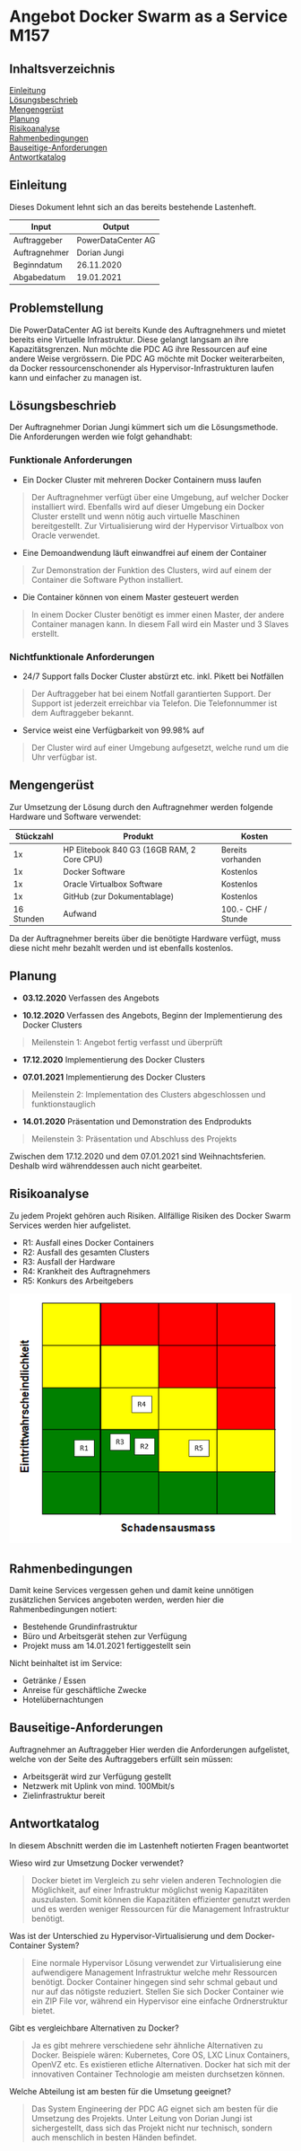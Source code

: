 # Angebot Docker Swarm as a Service M157

## Inhaltsverzeichnis

[Einleitung](#Einleitung)  
[Lösungsbeschrieb](#Lösungsbeschrieb)  
[Mengengerüst](#Mengengerüst)  
[Planung](#Planung)  
[Risikoanalyse](#Risikoanalyse)  
[Rahmenbedingungen](#Rahmenbedingungen)  
[Bauseitige-Anforderungen](#Bauseitige-Anforderungen)  
[Antwortkatalog](#Antwortkatalog)  

<a name="Einleitung"/>
<a name="Lösungsbeschrieb"/>
<a name="Mengengerüst"/>
<a name="Planung"/>
<a name="Risikoanalyse"/>
<a name="Rahmenbedingungen"/>
<a name="Bauseitige-Anforderungen"/>
<a name="Antwortkatalog"/>

## Einleitung
Dieses Dokument lehnt sich an das bereits bestehende Lastenheft.

| Input  | Output |
| ------------- | ------------- |
| Auftraggeber  | PowerDataCenter AG  |
| Auftragnehmer  | Dorian Jungi  |  
| Beginndatum  | 26.11.2020  |
| Abgabedatum  | 19.01.2021  |

## Problemstellung

Die PowerDataCenter AG ist bereits Kunde des Auftragnehmers und mietet bereits eine Virtuelle Infrastruktur. Diese gelangt langsam an ihre Kapazitätsgrenzen. Nun möchte die PDC AG ihre Ressourcen auf eine andere Weise vergrössern. Die PDC AG möchte mit Docker weiterarbeiten, da Docker ressourcenschonender als Hypervisor-Infrastrukturen laufen kann und einfacher zu managen ist.

## Lösungsbeschrieb

Der Auftragnehmer Dorian Jungi kümmert sich um die Lösungsmethode. Die Anforderungen werden wie folgt gehandhabt:

### Funktionale Anforderungen

- Ein Docker Cluster mit mehreren Docker Containern muss laufen
> Der Auftragnehmer verfügt über eine Umgebung, auf welcher Docker installiert wird. Ebenfalls wird auf dieser Umgebung ein Docker Cluster erstellt und wenn nötig auch virtuelle Maschinen bereitgestellt. Zur Virtualisierung wird der Hypervisor Virtualbox von Oracle verwendet.
- Eine Demoandwendung läuft einwandfrei auf einem der Container
> Zur Demonstration der Funktion des Clusters, wird auf einem der Container die Software Python installiert. 
- Die Container können von einem Master gesteuert werden
> In einem Docker Cluster benötigt es immer einen Master, der andere Container managen kann. In diesem Fall wird ein Master und 3 Slaves erstellt.

### Nichtfunktionale Anforderungen

- 24/7 Support falls Docker Cluster abstürzt etc. inkl. Pikett bei Notfällen
> Der Auftraggeber hat bei einem Notfall garantierten Support. Der Support ist jederzeit erreichbar via Telefon. Die Telefonnummer ist dem Auftraggeber bekannt.
- Service weist eine Verfügbarkeit von 99.98% auf
> Der Cluster wird auf einer Umgebung aufgesetzt, welche rund um die Uhr verfügbar ist. 

## Mengengerüst

Zur Umsetzung der Lösung durch den Auftragnehmer werden folgende Hardware und Software verwendet:

| Stückzahl | Produkt | Kosten |
| ------------- | ------------- | ------------- |
| 1x | HP Elitebook 840 G3 (16GB RAM, 2 Core CPU) | Bereits vorhanden |
| 1x | Docker Software | Kostenlos |  
| 1x | Oracle Virtualbox Software | Kostenlos  |
| 1x | GitHub (zur Dokumentablage)  | Kostenlos |
| 16 Stunden | Aufwand  | 100.- CHF / Stunde |


Da der Auftragnehmer bereits über die benötigte Hardware verfügt, muss diese nicht mehr bezahlt werden und ist ebenfalls kostenlos.

## Planung

- **03.12.2020**
Verfassen des Angebots

- **10.12.2020**
Verfassen des Angebots, Beginn der Implementierung des Docker Clusters
> Meilenstein 1: Angebot fertig verfasst und überprüft

- **17.12.2020**
Implementierung des Docker Clusters

- **07.01.2021**
Implementierung des Docker Clusters
> Meilenstein 2: Implementation des Clusters abgeschlossen und funktionstauglich

- **14.01.2020**
Präsentation und Demonstration des Endprodukts
> Meilenstein 3: Präsentation und Abschluss des Projekts

Zwischen dem 17.12.2020 und dem 07.01.2021 sind Weihnachtsferien. Deshalb wird währenddessen auch nicht gearbeitet.

## Risikoanalyse
Zu jedem Projekt gehören auch Risiken. Allfällige Risiken des Docker Swarm Services werden hier aufgelistet.

- R1: Ausfall eines Docker Containers
- R2: Ausfall des gesamten Clusters
- R3: Ausfall der Hardware
- R4: Krankheit des Auftragnehmers
- R5: Konkurs des Arbeitgebers

![pic not found](https://github.com/dorian1142/M157/blob/main/RIsikoanalyse.PNG)

## Rahmenbedingungen
Damit keine Services vergessen gehen und damit keine unnötigen zusätzlichen Services angeboten werden, werden hier die Rahmenbedingungen notiert:

- Bestehende Grundinfrastruktur
- Büro und Arbeitsgerät stehen zur Verfügung
- Projekt muss am 14.01.2021 fertiggestellt sein

Nicht beinhaltet ist im Service:

- Getränke / Essen
- Anreise für geschäftliche Zwecke
- Hotelübernachtungen

## Bauseitige-Anforderungen
Auftragnehmer an Auftraggeber
Hier werden die Anforderungen aufgelistet, welche von der Seite des Auftraggebers erfüllt sein müssen:

- Arbeitsgerät wird zur Verfügung gestellt
- Netzwerk mit Uplink von mind. 100Mbit/s
- Zielinfrastruktur bereit


## Antwortkatalog
In diesem Abschnitt werden die im Lastenheft notierten Fragen beantwortet

Wieso wird zur Umsetzung Docker verwendet?
> Docker bietet im Vergleich zu sehr vielen anderen Technologien die Möglichkeit, auf einer Infrastruktur möglichst wenig Kapazitäten auszulasten. Somit können die Kapazitäten effizienter genutzt werden und es werden weniger Ressourcen für die Management Infrastruktur benötigt.

Was ist der Unterschied zu Hypervisor-Virtualisierung und dem Docker-Container System?
> Eine normale Hypervisor Lösung verwendet zur Virtualisierung eine aufwendigere Management Infrastruktur welche mehr Ressourcen benötigt. Docker Container hingegen sind sehr schmal gebaut und nur auf das nötigste reduziert. Stellen Sie sich Docker Container wie ein ZIP File vor, während ein Hypervisor eine einfache Ordnerstruktur bietet.

Gibt es vergleichbare Alternativen zu Docker?
> Ja es gibt mehrere verschiedene sehr ähnliche Alternativen zu Docker. Beispiele wären: Kubernetes, Core OS, LXC Linux Containers, OpenVZ etc. Es existieren etliche Alternativen. Docker hat sich mit der innovativen Container Technologie am meisten durchsetzen können.

Welche Abteilung ist am besten für die Umsetung geeignet?
> Das System Engineering der PDC AG eignet sich am besten für die Umsetzung des Projekts. Unter Leitung von Dorian Jungi ist sichergestellt, dass sich das Projekt nicht nur technisch, sondern auch menschlich in besten Händen befindet. 



